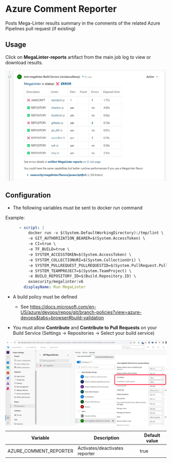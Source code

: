 <!-- markdownlint-disable MD013 MD033 MD041 -->
# Azure Comment Reporter

Posts Mega-Linter results summary in the comments of the related Azure Pipelines pull request (if existing)

## Usage

Click on **MegaLinter-reports** artifact from the main job log to view or download results.

![Screenshot](../assets/images/AzureCommentReporter.jpg)

## Configuration

- The following variables must be sent to docker run command

Example:

```yaml
      - script: |
          docker run -v $(System.DefaultWorkingDirectory):/tmp/lint \
          -e GIT_AUTHORIZATION_BEARER=$(System.AccessToken) \
          -e CI=true \
          -e TF_BUILD=true \
          -e SYSTEM_ACCESSTOKEN=$(System.AccessToken) \
          -e SYSTEM_COLLECTIONURI=$(System.CollectionUri) \
          -e SYSTEM_PULLREQUEST_PULLREQUESTID=$(System.PullRequest.PullRequestId) \
          -e SYSTEM_TEAMPROJECT=$(System.TeamProject) \
          -e BUILD_REPOSITORY_ID=$(Build.Repository.ID) \
          oxsecurity/megalinter:v6
        displayName: Run MegaLinter
```

- A build policy must be defined

  - See <https://docs.microsoft.com/en-US/azure/devops/repos/git/branch-policies?view=azure-devops&tabs=browser#build-validation>

- You must allow **Contribute** and **Contribute to Pull Requests** on your Build Service (Settings -> Repositories -> Select your build service)

![Screenshot](../assets/images/AzureReporterConfigContribute.jpg)

| Variable                       | Description                                                                                            | Default value            |
|--------------------------------|--------------------------------------------------------------------------------------------------------|--------------------------|
| AZURE_COMMENT_REPORTER        | Activates/deactivates reporter                                                                         | true                     |
